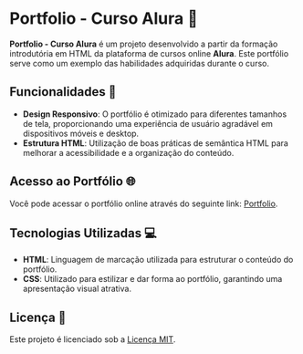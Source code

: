 # Portfolio - Curso Alura 💼

**Portfolio - Curso Alura** é um projeto desenvolvido a partir da formação introdutória em HTML da plataforma de cursos online **Alura**. Este portfólio serve como um exemplo das habilidades adquiridas durante o curso.

## Funcionalidades 🌟

- **Design Responsivo**: O portfólio é otimizado para diferentes tamanhos de tela, proporcionando uma experiência de usuário agradável em dispositivos móveis e desktop.
- **Estrutura HTML**: Utilização de boas práticas de semântica HTML para melhorar a acessibilidade e a organização do conteúdo.

## Acesso ao Portfólio 🌐

Você pode acessar o portfólio online através do seguinte link: [Portfolio](https://portfolio-three-alpha-38.vercel.app).

## Tecnologias Utilizadas 💻

- **HTML**: Linguagem de marcação utilizada para estruturar o conteúdo do portfólio.
- **CSS**: Utilizado para estilizar e dar forma ao portfólio, garantindo uma apresentação visual atrativa.

## Licença 📄

Este projeto é licenciado sob a [Licença MIT](LICENSE).


